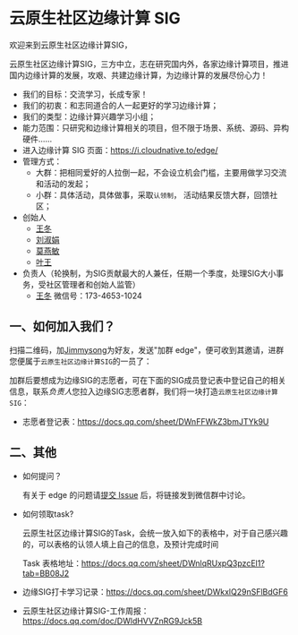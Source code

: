 # 云原生社区边缘计算 SIG

欢迎来到云原生社区边缘计算SIG，

云原生社区边缘计算SIG，三方中立，志在研究国内外，各家边缘计算项目，推进国内边缘计算的发展，攻艰、共建边缘计算，为边缘计算的发展尽份心力！

-   我们的目标：交流学习，长成专家！
-   我们的初衷：和志同道合的人一起更好的学习边缘计算；
-   我们的类型：边缘计算兴趣学习小组；
-   能力范围：只研究和边缘计算相关的项目，但不限于场景、系统、源码、异构硬件……
-   进入边缘计算 SIG 页面：https://i.cloudnative.to/edge/
-   管理方式：
    -   大群：把相同爱好的人拉倒一起，不会设立机会门槛，主要用做学习交流和活动的发起；
    -   小群：具体活动，具体做事，采取`认领制`， 活动结果反馈大群，回馈社区；
-   创始人
    -   [王冬](https://github.com/attlee-wang)
    -   [刘淑娟](https://github.com/janeliul)
    -   [莫燕敏](https://github.com/Yanmin-mo?tab=overview&from=2020-12-01&to=2020-12-31)
    -   [叶王](https://github.com/ikingye)
-   负责人（轮换制，为SIG贡献最大的人兼任，任期一个季度，处理SIG大小事务，受社区管理者和创始人监管）
    -   [王冬](https://github.com/attlee-wang) 微信号：173-4653-1024

## 一、如何加入我们？

扫描二维码，加[Jimmysong]()为好友，发送"加群 edge"，便可收到其邀请，进群您便属于`云原生社区边缘计算SIG`的一员了：



加群后要想成为边缘SIG的志愿者，可在下面的SIG成员登记表中登记自己的相关信息，联系*负责人*您拉入边缘SIG志愿者群，我们将一块打造`云原生社区边缘计算SIG`：

-   志愿者登记表：https://docs.qq.com/sheet/DWnFFWkZ3bmJTYk9U



## 二、其他

-   如何提问？

    有关于 edge 的问题请[提交 Issue](https://github.com/cloudnativeto/sig-edge/issues/new) 后，将链接发到微信群中讨论。

-   如何领取task? 

    云原生社区边缘计算SIG的Task，会统一放入如下的表格中，对于自己感兴趣的，可以表格的认领人填上自己的信息，及预计完成时间

    Task 表格地址：https://docs.qq.com/sheet/DWnlqRUxpQ3pzcEl1?tab=BB08J2

-   边缘SIG打卡学习记录：https://docs.qq.com/sheet/DWkxlQ29nSFlBdGF6
-   云原生社区边缘计算SIG-工作周报：
    https://docs.qq.com/doc/DWldHVVZnRG9Jck5B

